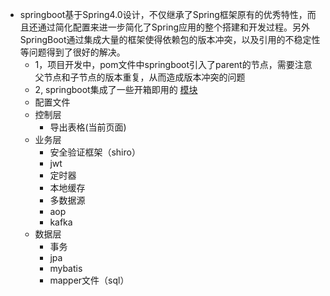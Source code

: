 
* springboot基于Spring4.0设计，不仅继承了Spring框架原有的优秀特性，而且还通过简化配置来进一步简化了Spring应用的整个搭建和开发过程。另外SpringBoot通过集成大量的框架使得依赖包的版本冲突，以及引用的不稳定性等问题得到了很好的解决。
  * 1，项目开发中，pom文件中springboot引入了parent的节点，需要注意父节点和子节点的版本重复，从而造成版本冲突的问题
  * 2, springboot集成了一些开箱即用的  [模块](https://github.com/raotaoyi/Summary/blob/master/basic-knowledge/springboot/modules.md)
  * 配置文件
  * 控制层
    * 导出表格(当前页面)
  * 业务层
    * 安全验证框架（shiro）
    * jwt
    * 定时器
    * 本地缓存  
    * 多数据源
    * aop
    * kafka 
  * 数据层
    * 事务
    * jpa
    * mybatis
    * mapper文件（sql）
  

